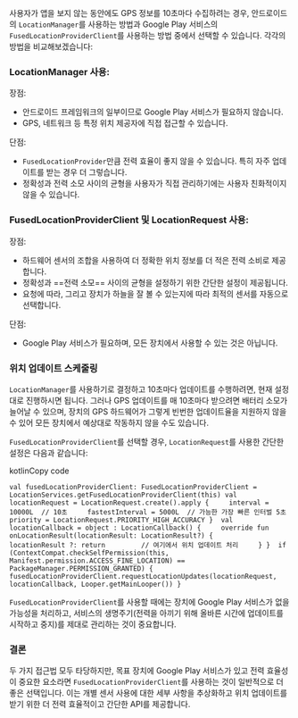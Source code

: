 사용자가 앱을 보지 않는 동안에도 GPS 정보를 10초마다 수집하려는 경우, 안드로이드의 `LocationManager`를 사용하는 방법과 Google Play 서비스의 `FusedLocationProviderClient`를 사용하는 방법 중에서 선택할 수 있습니다. 각각의 방법을 비교해보겠습니다:

###  LocationManager 사용:

장점:

- 안드로이드 프레임워크의 일부이므로 Google Play 서비스가 필요하지 않습니다.
- GPS, 네트워크 등 특정 위치 제공자에 직접 접근할 수 있습니다.

단점:

- `FusedLocationProvider`만큼 전력 효율이 좋지 않을 수 있습니다. 특히 자주 업데이트를 받는 경우 더 그렇습니다.
- 정확성과 전력 소모 사이의 균형을 사용자가 직접 관리하기에는 사용자 친화적이지 않을 수 있습니다.

### FusedLocationProviderClient 및 LocationRequest 사용:

장점:

- 하드웨어 센서의 조합을 사용하여 더 정확한 위치 정보를 더 적은 전력 소비로 제공합니다.
- 정확성과 ==전력 소모== 사이의 균형을 설정하기 위한 간단한 설정이 제공됩니다.
- 요청에 따라, 그리고 장치가 하늘을 잘 볼 수 있는지에 따라 최적의 센서를 자동으로 선택합니다.

단점:

- Google Play 서비스가 필요하며, 모든 장치에서 사용할 수 있는 것은 아닙니다.

### 위치 업데이트 스케줄링

`LocationManager`를 사용하기로 결정하고 10초마다 업데이트를 수행하려면, 현재 설정대로 진행하시면 됩니다. 그러나 GPS 업데이트를 매 10초마다 받으려면 배터리 소모가 늘어날 수 있으며, 장치의 GPS 하드웨어가 그렇게 빈번한 업데이트율을 지원하지 않을 수 있어 모든 장치에서 예상대로 작동하지 않을 수도 있습니다.

`FusedLocationProviderClient`를 선택할 경우, `LocationRequest`를 사용한 간단한 설정은 다음과 같습니다:

kotlinCopy code

`val fusedLocationProviderClient: FusedLocationProviderClient = LocationServices.getFusedLocationProviderClient(this) val locationRequest = LocationRequest.create().apply {     interval = 10000L  // 10초     fastestInterval = 5000L  // 가능한 가장 빠른 인터벌 5초     priority = LocationRequest.PRIORITY_HIGH_ACCURACY }  val locationCallback = object : LocationCallback() {     override fun onLocationResult(locationResult: LocationResult?) {         locationResult ?: return         // 여기에서 위치 업데이트 처리     } }  if (ContextCompat.checkSelfPermission(this, Manifest.permission.ACCESS_FINE_LOCATION) == PackageManager.PERMISSION_GRANTED) {     fusedLocationProviderClient.requestLocationUpdates(locationRequest, locationCallback, Looper.getMainLooper()) }`

`FusedLocationProviderClient`를 사용할 때에는 장치에 Google Play 서비스가 없을 가능성을 처리하고, 서비스의 생명주기(전력을 아끼기 위해 올바른 시간에 업데이트를 시작하고 중지)를 제대로 관리하는 것이 중요합니다.

### 결론

두 가지 접근법 모두 타당하지만, 목표 장치에 Google Play 서비스가 있고 전력 효율성이 중요한 요소라면 `FusedLocationProviderClient`를 사용하는 것이 일반적으로 더 좋은 선택입니다. 이는 개별 센서 사용에 대한 세부 사항을 추상화하고 위치 업데이트를 받기 위한 더 전력 효율적이고 간단한 API를 제공합니다.